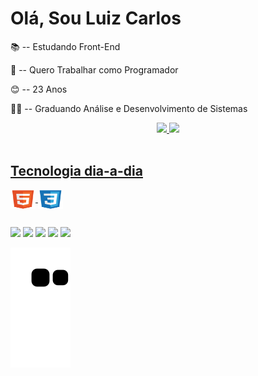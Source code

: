 <h1 >Olá, Sou Luiz Carlos </h1>

📚 -- Estudando Front-End

💼 -- Quero Trabalhar como Programador

😊 -- 23 Anos

👨‍🎓 -- Graduando Análise e Desenvolvimento de Sistemas


<div align="center">
  <a href="https://github.com/LuizCarlos98">
   <img height="180em" src="https://github-readme-stats.vercel.app/api?username=LuizCarlos98&show_icons=true&theme=dracula&include_all_commits=true&count_private=true"/>
  <a href="https://github.com/LuizCarlos98">
  <img height="180em" src="https://github-readme-stats.vercel.app/api/top-langs/?username=LuizCarlos98&layout=compact&langs_count=7&theme=dracula"/>
</div>
</div>

<div style="display: inline_block"><br>
     <h2>Tecnologia dia-a-dia</h2>
  <img align="center" alt="Luiz-HTML" height="30" width="40" src="https://raw.githubusercontent.com/devicons/devicon/master/icons/html5/html5-original.svg">
  <img align="center" alt="Luiz-CSS" height="30" width="40" src="https://raw.githubusercontent.com/devicons/devicon/master/icons/css3/css3-original.svg">
</div>

##

<div> 
  <a href="https://www.instagram.com/looxlc/?hl=pt-br" target="_blank"><img src="https://img.shields.io/badge/-Instagram-%23E4405F?style=for-the-badge&logo=instagram&logoColor=white" target="_blank"></a>
 	<a href="https://twitter.com/LuizCarlosIhuu" target="_blank"><img src="https://img.shields.io/badge/Twitter-1DA1F2?style=for-the-badge&logo=twitter&logoColor=white" target="_blank"></a>
 <a href="https://discord.com/channels/@me" target="_blank"><img src="https://img.shields.io/badge/Discord-7289DA?style=for-the-badge&logo=discord&logoColor=white" target="_blank"></a> 
 <a href="https://open.spotify.com/playlist/5vQOpA9jzcoq0lEI4lPoQn" target="_blank"><img src="https://img.shields.io/badge/Spotify-1ED760?&style=for-the-badge&logo=spotify&logoColor=white" target="_blank"></a> 
  <a href="https://www.linkedin.com/in/luiz-carlos-54016921a/" target="_blank"><img src="https://img.shields.io/badge/-LinkedIn-%230077B5?style=for-the-badge&logo=linkedin&logoColor=white" target="_blank"></a> 

  ![Snake animation](https://github.com/LuizCarlos98/Loxlc/blob/output/github-contribution-grid-snake.svg)
  
    
